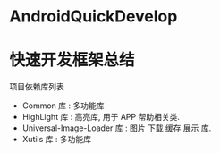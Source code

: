 # AndroidQuickDevelop

<h1>快速开发框架总结</h1>

项目依赖库列表
- Common 库 : 多功能库
- HighLight 库 : 高亮库, 用于 APP 帮助相关类.
- Universal-Image-Loader 库 : 图片 下载 缓存 展示 库.
- Xutils 库 : 多功能库


